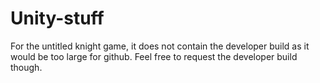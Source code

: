 # Unity-stuff
For the untitled knight game, it does not contain the developer build as it would be too large for github. Feel free to request the developer build though.
